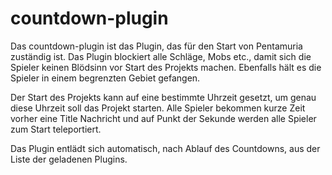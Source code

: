 # countdown-plugin
Das countdown-plugin ist das Plugin, das für den Start von Pentamuria zuständig ist.
Das Plugin blockiert alle Schläge, Mobs etc., damit sich die Spieler keinen Blödsinn vor Start des Projekts machen. Ebenfalls hält es die Spieler in einem begrenzten Gebiet gefangen.

Der Start des Projekts kann auf eine bestimmte Uhrzeit gesetzt, um genau diese Uhrzeit soll das Projekt starten. Alle Spieler bekommen kurze Zeit vorher eine Title Nachricht und auf Punkt der Sekunde werden alle Spieler zum Start teleportiert.

Das Plugin entlädt sich automatisch, nach Ablauf des Countdowns, aus der Liste der geladenen Plugins.
